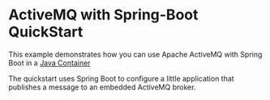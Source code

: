 # ActiveMQ with Spring-Boot QuickStart

This example demonstrates how you can use Apache ActiveMQ with Spring Boot in a [Java Container](http://fabric8.io/gitbook/javaContainer.html)

The quickstart uses Spring Boot to configure a little application that publishes a message to an embedded ActiveMQ broker.
